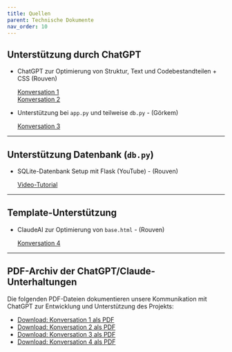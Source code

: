 ```yaml
---
title: Quellen
parent: Technische Dokumente
nav_order: 10
---
```


## Unterstützung durch ChatGPT

- ChatGPT zur Optimierung von Struktur, Text und Codebestandteilen + CSS (Rouven)
  
  [Konversation 1](https://chatgpt.com/share/68613dfe-e230-8011-ad61-9365d1dc3d02)  
  [Konversation 2](https://chatgpt.com/share/686119af-644c-8011-9239-3c32a58d098b)

- Unterstützung bei `app.py` und teilweise `db.py`  - (Görkem)
  
  [Konversation 3](https://chatgpt.com/share/685bd087-d1f4-800b-825f-d8f7ec1b94e3)

---

## Unterstützung Datenbank (`db.py`)

- SQLite-Datenbank Setup mit Flask (YouTube)  - (Rouven)
  
  [Video-Tutorial](https://www.youtube.com/watch?v=IBgWKTaG_Bs)

---

## Template-Unterstützung

- ClaudeAI zur Optimierung von `base.html`  - (Rouven)
 
  [Konversation 4](https://claude.ai/public/artifacts/4b423fc5-8aaf-46dc-96b2-1e28c4b9399d)

---

## PDF-Archiv der ChatGPT/Claude-Unterhaltungen

Die folgenden PDF-Dateien dokumentieren unsere Kommunikation mit ChatGPT zur Entwicklung und Unterstützung des Projekts:

- [Download: Konversation 1 als PDF](00_assets/Konversation_1.pdf)
- [Download: Konversation 2 als PDF](00_assets/Konversation_2.pdf)
- [Download: Konversation 3 als PDF](00_assets/Konversation_3.pdf)
- [Download: Konversation 4 als PDF](00_assets/Konversation_4.pdf)
